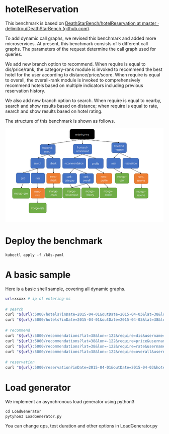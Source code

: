 # hotelReservation

This benchmark is based on [DeathStarBench/hotelReservation at master · delimitrou/DeathStarBench (github.com)](https://github.com/delimitrou/DeathStarBench/tree/master/hotelReservation). 

To add dynamic call graphs, we revised this benchmark and added more microservices. At present, this benchmark consists of 5 different call graphs. The parameters of the request determine the call graph used for queries.

We add new branch option to recommend. When require is equal to dis/price/rank, the category-rank module is invoked to recommend the best hotel for the user according to distance/price/score. When require is equal to overall, the overall-rank module is invoked to comprehensively recommend hotels based on multiple indicators including previous reservation history.

We also add new branch option to search. When require is equal to nearby, search and show results based on distance; when require is equal to rate, search and show results based on hotel rating. 

The structure of this benchmark is shown as follows.

<img src="./structure.png" width = "600" height = "300" alt=""/>

# Deploy the benchmark 

```
kubectl apply -f /k8s-yaml
```

# A basic sample

Here is a basic shell sample, covering all dynamic graphs.

```bash
url=xxxxx # ip of entering-ms

# search
curl "${url}:5000/hotels?inDate=2015-04-01&outDate=2015-04-03&lat=38&lon=-122&require=nearby" # according to distance
curl "${url}:5000/hotels?inDate=2015-04-01&outDate=2015-04-03&lat=38&lon=-122&require=rates" # according to rate

# recommend
curl "${url}:5000/recommendations?lat=38&lon=-122&require=dis&username=Cornell_1" # according to distance
curl "${url}:5000/recommendations?lat=38&lon=-122&require=price&username=Cornell_1" # according to price
curl "${url}:5000/recommendations?lat=38&lon=-122&require=rate&username=Cornell_1" # according to rate
curl "${url}:5000/recommendations?lat=38&lon=-122&require=overall&username=Cornell_1" # according to overall rate

# reservation
curl "${url}:5000/reservation?inDate=2015-04-01&outDate=2015-04-03&hotelId=1&username=Cornell_1&password=1111111111&number=1&customerName=Cornell_1"

```

# Load generator

We implement an asynchronous load generator using python3

```shell
cd LoadGenerator
pytyhon3 LoadGenerator.py
```

You can change qps, test duration and other options in LoadGenerator.py
